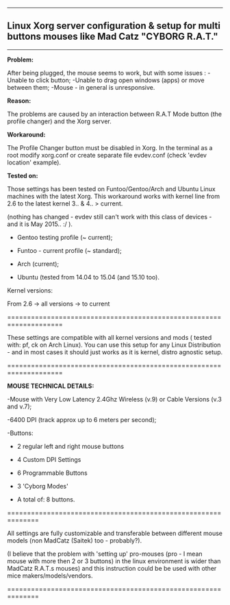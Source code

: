 ***

Linux Xorg server configuration & setup for multi buttons mouses like Mad Catz "CYBORG R.A.T."
------------------------------------------------------------------------

----------
**Problem:**

After being plugged, the mouse seems to work, but with some issues :
-Unable to click button;
-Unable to drag open windows (apps) or move between them;
-Mouse - in general is unresponsive.

**Reason:** 

The problems are caused by an interaction between R.A.T Mode button (the profile changer) and the Xorg server. 

**Workaround:** 

The Profile Changer button must be disabled in Xorg. In the terminal as a root modify xorg.conf or create separate file evdev.conf (check 'evdev location' example).

**Tested on:**

Those settings has been tested on Funtoo/Gentoo/Arch and Ubuntu Linux machines with the latest Xorg. This workaround works with kernel line from 2.6 to the latest kernel 3.. & 4.. > current. 

(nothing has changed - evdev still can't work with this class of devices - and it is May 2015.. :/ ).

* Gentoo testing profile (~ current);

* Funtoo - current profile (~ standard);

* Arch (current);

* Ubuntu (tested from 14.04 to 15.04 (and 15.10 too).

Kernel versions: 

From 2.6 -> all versions -> to current

====================================================================

These settings are compatible with all kernel versions and mods ( tested with: pf, ck on Arch Linux). You can use this setup for any Linux Distribution - and in most cases it should just works as it is kernel, distro agnostic setup.

====================================================================

**MOUSE TECHNICAL DETAILS:**

-Mouse with Very Low Latency 2.4Ghz Wireless (v.9) or Cable Versions (v.3 and v.7);

-6400 DPI (track approx up to 6 meters per second);

-Buttons:

* 2 regular left and right mouse buttons

* 4 Custom DPI Settings

* 6 Programmable Buttons

* 3 'Cyborg Modes'

* A total of: 8 buttons.

==============================================================

All settings are fully customizable and transferable between different mouse models (non MadCatz (Saitek) too - probably?).

(I believe that the problem with 'setting up' pro-mouses (pro - I mean mouse with more then 2 or 3 buttons) in the linux environment is wider than MadCatz R.A.T.s mouses) and this instruction could be be used with other mice makers/models/vendors.

==============================================================
